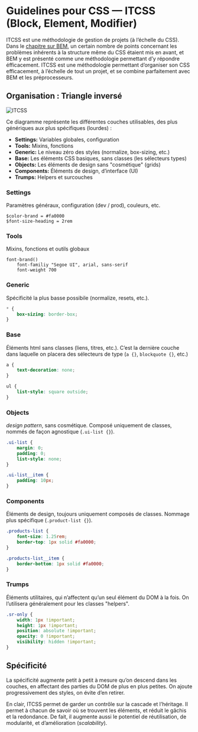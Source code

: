 # Guidelines pour CSS — ITCSS (Block, Element, Modifier)

ITCSS est une méthodologie de gestion de projets (à l’échelle du CSS). Dans le [chapitre sur BEM](bem.md), un certain nombre de points concernant les problèmes inhérents à la structure même du CSS étaient mis en avant, et BEM y est présenté comme une méthodologie permettant d’y répondre éfficacement. ITCSS est une méthodologie permettant d’organiser son CSS efficacement, à l’échelle de tout un projet, et se combine parfaitement avec BEM et les préprocesseurs.

## Organisation : Triangle inversé

![ITCSS](https://images.emmanuelbeziat.com/Managing_CSS_Projects_with_ITCSS____Speaker_Deck_et_8_pages_suppl%C3%A9mentaires_%E2%80%8E-_Microsoft_Edge-wb3j7-laco6.jpg)

Ce diagramme représente les différentes couches utilisables, des plus génériques aux plus spécifiques (lourdes) :
* **Settings:** Variables globales, configuration
* **Tools:** Mixins, fonctions
* **Generic:** Le niveau zéro des styles (normalize, box-sizing, etc.)
* **Base:** Les éléments CSS basiques, sans classes (les sélecteurs types)
* **Objects:** Les éléments de design sans "cosmétique" (grids)
* **Components:** Éléments de design, d’interface (UI)
* **Trumps:** Helpers et surcouches

### Settings

Paramètres généraux, configuration (dev / prod), couleurs, etc.

```stylus
$color-brand = #fa0000
$font-size-heading = 2rem
```

### Tools

Mixins, fonctions et outils globaux

```stylus
font-brand()
	font-familiy "Segoe UI", arial, sans-serif
	font-weight 700
```

### Generic

Spécificité la plus basse possibile (normalize, resets, etc.).

```css
* {
	box-sizing: border-box;
}
```

### Base

Éléments html sans classes (liens, titres, etc.). C’est la dernière couche dans laquelle on placera des sélecteurs de type (`a {}`, `blockquote {}`, etc.)

```css
a {
	text-decoration: none;
}

ul {
	list-style: square outside;
}
```

### Objects

_design pattern_, sans cosmétique. Composé uniquement de classes, nommés de façon agnostique (`.ui-list {}`).

```css
.ui-list {
	margin: 0;
	padding: 0;
	list-style: none;
}

.ui-list__item {
	padding: 10px;
}
```

### Components

Éléments de design, toujours uniquement composés de classes. Nommage plus spécifique (`.product-list {}`).

```css
.products-list {
	font-size: 1.25rem;
	border-top: 1px solid #fa0000;
}

.products-list__item {
	border-bottom: 1px solid #fa0000;
}
```

### Trumps

Éléments utilitaires, qui n’affectent qu’un seul élément du DOM à la fois. On l’utilisera généralement pour les classes "helpers".

```css
.sr-only {
	width: 1px !important;
	height: 1px !important;
	position: absolute !important;
	opacity: 0 !important;
	visibility: hidden !important;
}
```

## Spécificité

La spécificité augmente petit à petit à mesure qu’on descend dans les couches, en affectant des parties du DOM de plus en plus petites. On ajoute progressivement des styles, on évite d’en retirer.

En clair, ITCSS permet de garder un contrôle sur la cascade et l’héritage. Il permet à chacun de savoir où se trouvent les éléments, et réduit le gâchis et la redondance. De fait, il augmente aussi le potentiel de réutilisation, de modularité, et d’amélioration (_scalability_).

